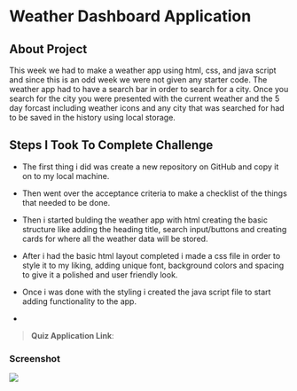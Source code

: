 # Weather Dashboard Application

## About Project 

This week we had to make a weather app using html, css, and java script and since this is an odd week we were not given any starter code. The weather app had to have a search bar in order to search for a city. Once you search for the city you were presented with the current weather and the 5 day forcast including weather icons and any city that was searched for had to be saved in the history using local storage.

## Steps I Took To Complete Challenge 

* The first thing i did was create a new repository on GitHub and copy it on to my local machine.

* Then went over the acceptance criteria to make a checklist of the things that needed to be done.

* Then i started bulding the weather app with html creating the basic structure like adding the heading title, search input/buttons and creating cards for where all the weather data will be stored.

* After i had the basic html layout completed i made a css file in order to style it to my liking, adding unique font, background colors and spacing to give it a polished and user friendly look.

* Once i was done with the styling i created the java script file to start adding functionality to the app.

* 


> **Quiz Application Link**: 

### Screenshot
<img src="./">
